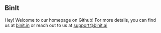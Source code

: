 ## BinIt

Hey! Welcome to our homepage on Github! For more details, you can find us at <a href="https://binit.ai/">binit.in</a> or reach out to us at <a href="mailto:support@binit.ai">support@binit.ai</a>
